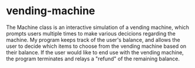 # vending-machine

The Machine class is an interactive simulation of a vending machine, which prompts users multiple times to make various decicions regarding the machine.
My program keeps track of the user's balance, and allows the user to decide which items to choose from the vending machine based on their balance.
If the user would like to end use with the vending machine, the program terminates and relays a "refund" of the remaining balance.
